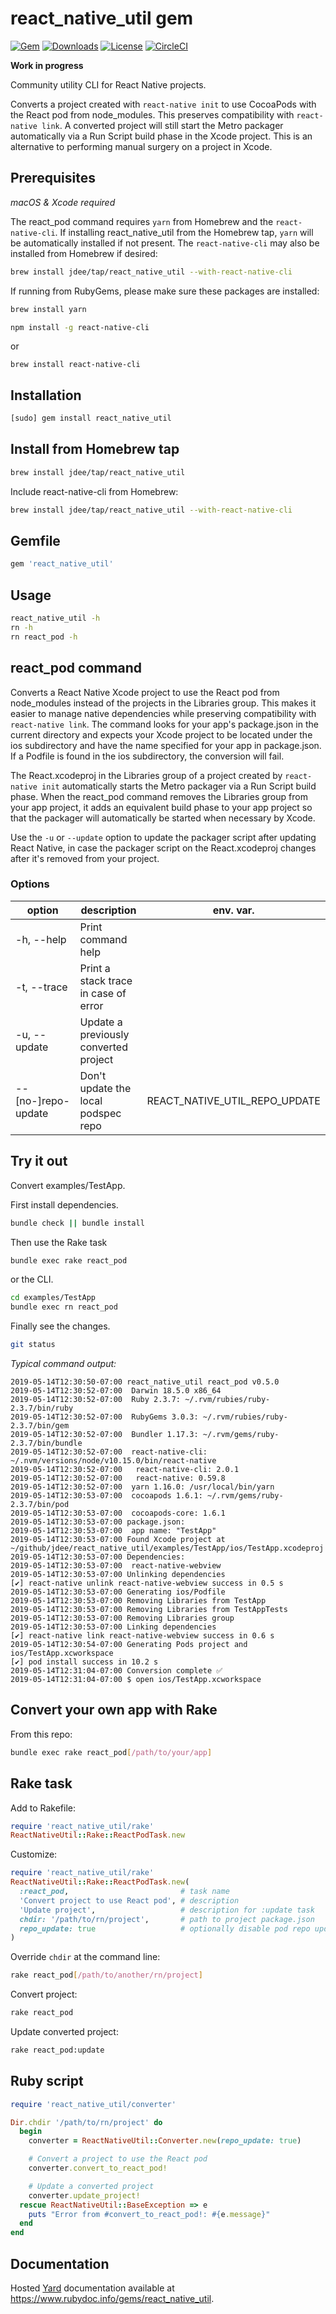 # react_native_util gem

[![Gem](https://img.shields.io/gem/v/react_native_util.svg?style=flat)](https://rubygems.org/gems/react_native_util)
[![Downloads](https://img.shields.io/gem/dt/react_native_util.svg?style=flat)](https://rubygems.org/gems/react_native_util)
[![License](https://img.shields.io/badge/license-MIT-green.svg?style=flat)](https://github.com/jdee/react_native_util/blob/master/LICENSE)
[![CircleCI](https://img.shields.io/circleci/project/github/jdee/react_native_util.svg)](https://circleci.com/gh/jdee/react_native_util)

**Work in progress**

Community utility CLI for React Native projects.

Converts a project created with `react-native init` to use CocoaPods with the
React pod from node_modules. This preserves compatibility with
`react-native link`. A converted project will still start the Metro packager
automatically via a Run Script build phase in the Xcode project. This is an
alternative to performing manual surgery on a project in Xcode.

## Prerequisites

_macOS & Xcode required_

The react_pod command requires `yarn` from Homebrew and the `react-native-cli`.
If installing react_native_util from the Homebrew tap, `yarn` will be
automatically installed if not present. The `react-native-cli` may also be
installed from Homebrew if desired:

```bash
brew install jdee/tap/react_native_util --with-react-native-cli
```

If running from RubyGems, please make sure these packages are installed:
```bash
brew install yarn
```

```bash
npm install -g react-native-cli
```
or
```
brew install react-native-cli
```

## Installation

```bash
[sudo] gem install react_native_util
```

## Install from Homebrew tap

```bash
brew install jdee/tap/react_native_util
```

Include react-native-cli from Homebrew:
```bash
brew install jdee/tap/react_native_util --with-react-native-cli
```

## Gemfile

```Ruby
gem 'react_native_util'
```

## Usage

```bash
react_native_util -h
rn -h
rn react_pod -h
```

## react_pod command

Converts a React Native Xcode project to use the React pod from node_modules
instead of the projects in the Libraries group. This makes it easier to manage
native dependencies while preserving compatibility with `react-native link`.
The command looks for your app's package.json in the current directory and
expects your Xcode project to be located under the ios subdirectory and have
the name specified for your app in package.json. If a Podfile is found in the
ios subdirectory, the conversion will fail.

The React.xcodeproj in the Libraries group of a project created by
`react-native init` automatically starts the Metro packager via a Run Script
build phase. When the react_pod command removes the Libraries group from your
app project, it adds an equivalent build phase to your app project so that the
packager will automatically be started when necessary by Xcode.

Use the `-u` or `--update` option to update the packager script after
updating React Native, in case the packager script on the React.xcodeproj changes
after it's removed from your project.

### Options

|option|description|env. var.|
|------|-----------|---------|
|-h, --help|Print command help||
|-t, --trace|Print a stack trace in case of error||
|-u, --update|Update a previously converted project||
|--[no-]repo-update|Don't update the local podspec repo|REACT_NATIVE_UTIL_REPO_UPDATE|

## Try it out

Convert examples/TestApp.

First install dependencies.
```bash
bundle check || bundle install
```

Then use the Rake task
```bash
bundle exec rake react_pod
```

or the CLI.
```bash
cd examples/TestApp
bundle exec rn react_pod
```

Finally see the changes.
```bash
git status
```

_Typical command output:_
```
2019-05-14T12:30:50-07:00 react_native_util react_pod v0.5.0
2019-05-14T12:30:52-07:00  Darwin 18.5.0 x86_64
2019-05-14T12:30:52-07:00  Ruby 2.3.7: ~/.rvm/rubies/ruby-2.3.7/bin/ruby
2019-05-14T12:30:52-07:00  RubyGems 3.0.3: ~/.rvm/rubies/ruby-2.3.7/bin/gem
2019-05-14T12:30:52-07:00  Bundler 1.17.3: ~/.rvm/gems/ruby-2.3.7/bin/bundle
2019-05-14T12:30:52-07:00  react-native-cli: ~/.nvm/versions/node/v10.15.0/bin/react-native
2019-05-14T12:30:52-07:00   react-native-cli: 2.0.1
2019-05-14T12:30:52-07:00   react-native: 0.59.8
2019-05-14T12:30:52-07:00  yarn 1.16.0: /usr/local/bin/yarn
2019-05-14T12:30:53-07:00  cocoapods 1.6.1: ~/.rvm/gems/ruby-2.3.7/bin/pod
2019-05-14T12:30:53-07:00  cocoapods-core: 1.6.1
2019-05-14T12:30:53-07:00 package.json:
2019-05-14T12:30:53-07:00  app name: "TestApp"
2019-05-14T12:30:53-07:00 Found Xcode project at ~/github/jdee/react_native_util/examples/TestApp/ios/TestApp.xcodeproj
2019-05-14T12:30:53-07:00 Dependencies:
2019-05-14T12:30:53-07:00  react-native-webview
2019-05-14T12:30:53-07:00 Unlinking dependencies
[✔] react-native unlink react-native-webview success in 0.5 s
2019-05-14T12:30:53-07:00 Generating ios/Podfile
2019-05-14T12:30:53-07:00 Removing Libraries from TestApp
2019-05-14T12:30:53-07:00 Removing Libraries from TestAppTests
2019-05-14T12:30:53-07:00 Removing Libraries group
2019-05-14T12:30:53-07:00 Linking dependencies
[✔] react-native link react-native-webview success in 0.6 s
2019-05-14T12:30:54-07:00 Generating Pods project and ios/TestApp.xcworkspace
[✔] pod install success in 10.2 s
2019-05-14T12:31:04-07:00 Conversion complete ✅
2019-05-14T12:31:04-07:00 $ open ios/TestApp.xcworkspace
```

## Convert your own app with Rake

From this repo:

```bash
bundle exec rake react_pod[/path/to/your/app]
```

## Rake task

Add to Rakefile:
```Ruby
require 'react_native_util/rake'
ReactNativeUtil::Rake::ReactPodTask.new
```

Customize:
```Ruby
require 'react_native_util/rake'
ReactNativeUtil::Rake::ReactPodTask.new(
  :react_pod,                         # task name
  'Convert project to use React pod', # description
  'Update project',                   # description for :update task
  chdir: '/path/to/rn/project',       # path to project package.json
  repo_update: true                   # optionally disable pod repo update
)
```

Override `chdir` at the command line:
```bash
rake react_pod[/path/to/another/rn/project]
```

Convert project:
```bash
rake react_pod
```

Update converted project:
```bash
rake react_pod:update
```

## Ruby script

```Ruby
require 'react_native_util/converter'

Dir.chdir '/path/to/rn/project' do
  begin
    converter = ReactNativeUtil::Converter.new(repo_update: true)

    # Convert a project to use the React pod
    converter.convert_to_react_pod!

    # Update a converted project
    converter.update_project!
  rescue ReactNativeUtil::BaseException => e
    puts "Error from #convert_to_react_pod!: #{e.message}"
  end
end
```

## Documentation

Hosted [Yard](https://yardoc.org) documentation available at
https://www.rubydoc.info/gems/react_native_util.
